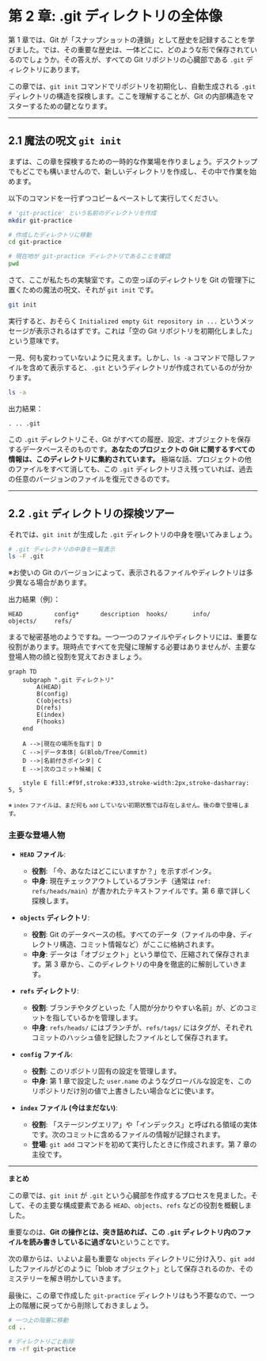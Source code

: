 # 第 2 章: .git ディレクトリの全体像

第 1 章では、Git が「スナップショットの連鎖」として歴史を記録することを学びました。では、その重要な歴史は、一体どこに、どのような形で保存されているのでしょうか。その答えが、すべての Git リポジトリの心臓部である `.git` ディレクトリにあります。

この章では、`git init` コマンドでリポジトリを初期化し、自動生成される `.git` ディレクトリの構造を探検します。ここを理解することが、Git の内部構造をマスターするための鍵となります。

---

## 2.1 魔法の呪文 `git init`

まずは、この章を探検するための一時的な作業場を作りましょう。デスクトップでもどこでも構いませんので、新しいディレクトリを作成し、その中で作業を始めます。

以下のコマンドを一行ずつコピー＆ペーストして実行してください。

```bash
# 'git-practice' という名前のディレクトリを作成
mkdir git-practice

# 作成したディレクトリに移動
cd git-practice

# 現在地が git-practice ディレクトリであることを確認
pwd
```

さて、ここが私たちの実験室です。この空っぽのディレクトリを Git の管理下に置くための魔法の呪文、それが `git init` です。

```bash
git init
```

実行すると、おそらく `Initialized empty Git repository in ...` というメッセージが表示されるはずです。これは「空の Git リポジトリを初期化しました」という意味です。

一見、何も変わっていないように見えます。しかし、`ls -a` コマンドで隠しファイルを含めて表示すると、`.git` というディレクトリが作成されているのが分かります。

```bash
ls -a
```
出力結果：
```
. .. .git
```

この `.git` ディレクトリこそ、Git がすべての履歴、設定、オブジェクトを保存するデータベースそのものです。**あなたのプロジェクトの Git に関するすべての情報は、このディレクトリに集約されています。** 極端な話、プロジェクトの他のファイルをすべて消しても、この `.git` ディレクトリさえ残っていれば、過去の任意のバージョンのファイルを復元できるのです。

---

## 2.2 `.git` ディレクトリの探検ツアー

それでは、`git init` が生成した `.git` ディレクトリの中身を覗いてみましょう。

```bash
# .git ディレクトリの中身を一覧表示
ls -F .git
```
※お使いの Git のバージョンによって、表示されるファイルやディレクトリは多少異なる場合があります。

出力結果（例）：
```
HEAD         config*      description  hooks/       info/        objects/     refs/
```

まるで秘密基地のようですね。一つ一つのファイルやディレクトリには、重要な役割があります。現時点ですべてを完璧に理解する必要はありませんが、主要な登場人物の顔と役割を覚えておきましょう。

```mermaid
graph TD
    subgraph ".git ディレクトリ"
        A(HEAD)
        B(config)
        C(objects)
        D(refs)
        E(index)
        F(hooks)
    end

    A -->|現在の場所を指す| D
    C -->|データ本体| G(Blob/Tree/Commit)
    D -->|名前付きポインタ| C
    E -->|次のコミット候補| C

    style E fill:#f9f,stroke:#333,stroke-width:2px,stroke-dasharray: 5, 5
```
<small>※ `index` ファイルは、まだ何も `add` していない初期状態では存在しません。後の章で登場します。</small>

### 主要な登場人物

- **`HEAD` ファイル**:
  - **役割**: 「今、あなたはどこにいますか？」を示すポインタ。
  - **中身**: 現在チェックアウトしているブランチ（通常は `ref: refs/heads/main`）が書かれたテキストファイルです。第 6 章で詳しく探検します。

- **`objects` ディレクトリ**:
  - **役割**: Git のデータベースの核。すべてのデータ（ファイルの中身、ディレクトリ構造、コミット情報など）がここに格納されます。
  - **中身**: データは「オブジェクト」という単位で、圧縮されて保存されます。第 3 章から、このディレクトリの中身を徹底的に解剖していきます。

- **`refs` ディレクトリ**:
  - **役割**: ブランチやタグといった「人間が分かりやすい名前」が、どのコミットを指しているかを管理します。
  - **中身**: `refs/heads/` にはブランチが、`refs/tags/` にはタグが、それぞれコミットのハッシュ値を記録したファイルとして保存されます。

- **`config` ファイル**:
  - **役割**: このリポジトリ固有の設定を管理します。
  - **中身**: 第 1 章で設定した `user.name` のようなグローバルな設定を、このリポジトリだけ別の値で上書きしたい場合などに使います。

- **`index` ファイル (今はまだない)**:
  - **役割**: 「ステージングエリア」や「インデックス」と呼ばれる領域の実体です。次のコミットに含めるファイルの情報が記録されます。
  - **登場**: `git add` コマンドを初めて実行したときに作成されます。第 7 章の主役です。

---

**まとめ**

この章では、`git init` が `.git` という心臓部を作成するプロセスを見ました。そして、その主要な構成要素である `HEAD`、`objects`、`refs` などの役割を概観しました。

重要なのは、**Git の操作とは、突き詰めれば、この `.git` ディレクトリ内のファイルを読み書きしているに過ぎない**ということです。

次の章からは、いよいよ最も重要な `objects` ディレクトリに分け入り、`git add` したファイルがどのように「blob オブジェクト」として保存されるのか、そのミステリーを解き明かしていきます。

最後に、この章で作成した `git-practice` ディレクトリはもう不要なので、一つ上の階層に戻ってから削除しておきましょう。

```bash
# 一つ上の階層に移動
cd ..

# ディレクトリごと削除
rm -rf git-practice
```
